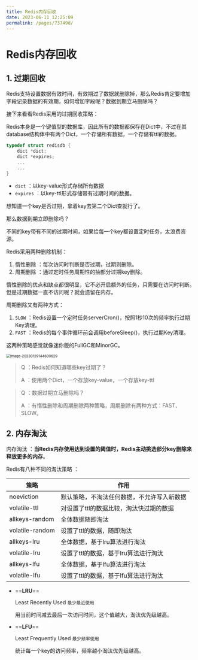 ```yaml
---
title: Redis内存回收
date: 2023-06-11 12:25:09
permalink: /pages/73749d/
---
```

# Redis内存回收
## 1. 过期回收

Redis支持设置数据有效时间，有效期过了数据就删除掉，那么Redis肯定要增加字段记录数据的有效期，如何增加字段呢？数据到期立马删除吗？

接下来看看Redis采用的过期回收策略：

Redis本身是一个键值型的数据库，因此所有的数据都保存在Dict中，不过在其database结构体中有两个Dict，一个存储所有数据，一个存储有ttl的数据。

```c
typedef struct redisdb {
    dict *dict;
    dict *expires;
    ...
    ...
}
```

- `dict` ：以key-value形式存储所有数据
- `expires` ：以key-ttl形式存储带有过期时间的数据。

想知道一个key是否过期，拿着key去第二个Dict查就行了。

那么数据到期立即删除吗？

不同的key带有不同的过期时间，如果给每一个key都设置定时任务，太浪费资源。

Redis采用两种删除机制：

1. 惰性删除 ：每次访问时判断是否过期，过期则删除。
2. 周期删除 ：通过定时任务周期性的抽部分过期key删除。

惰性删除的优点和缺点都很明显，它不必开启额外的任务，只需要在访问时判断。但是过期数据一直不访问呢？就会遗留在内存。

周期删除又有两种方式：

1. `SLOW` ：Redis设置一个定时任务serverCron()，按照1秒10次的频率执行过期Key清理。
2. `FAST` ：Redis的每个事件循环前会调用beforeSleep()，执行过期Key清理。

这两种策略感觉就像迷你版的FullGC和MinorGC。

<img src="https://typorehwf.oss-cn-chengdu.aliyuncs.com/image-20230129144609629.png" alt="image-20230129144609629" style="zoom:67%;" />

>Q ：Redis如何知道哪些key过期了？
>
>A ：使用两个Dict，一个存放key-value，一个存放key-ttl

>Q ：数据过期立马删除吗？
>
>A ：有惰性删除和周期删除两种策略，周期删除有两种方式：FAST、SLOW。

## 2. 内存淘汰

内存淘汰 ：**当Redis内存使用达到设置的阈值时，Redis主动挑选部分key删除来释放更多的内存**。

Redis有八种不同的淘汰策略 ：

| 策略            | 作用                                       |
| --------------- | ------------------------------------------ |
| noeviction      | 默认策略，不淘汰任何数据，不允许写入新数据 |
| volatile-ttl    | 对设置了ttl的数据比较，淘汰快过期的数据    |
| allkeys-random  | 全体数据随即淘汰                           |
| volatile-random | 设置了ttl的数据，随即淘汰                  |
| allkeys-lru     | 全体数据，基于lru算法进行淘汰              |
| volatile-lru    | 设置了ttl的数据，基于lru算法进行淘汰       |
| allkeys-lfu     | 全体数据，基于lfu算法进行淘汰              |
| volatile-lfu    | 设置了ttl的数据，基于lfu算法进行淘汰       |

- ==**LRU**==

    Least Recently Used `最少最近使用`

    用当前时间减去最后一次访问时间，这个值越大，淘汰优先级越高。

- ==**LFU**==

    Least Frequently Used `最少频率使用`

    统计每一个key的访问频率，频率越小淘汰优先级越高。

